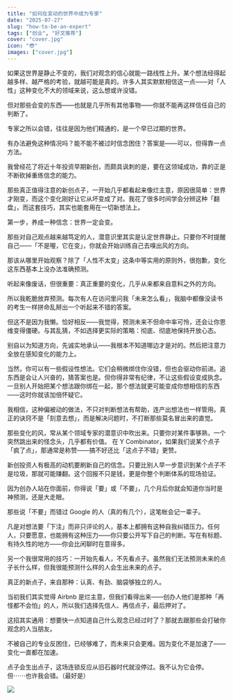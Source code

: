 ```yaml
---
title: "如何在变动的世界中成为专家"
date: "2025-07-27"
slug: "how-to-be-an-expert"
tags: ["创业", "好文推荐"]
cover: "cover.jpg"
icon: "😎"
images: ["cover.jpg"]
---
```

如果这世界是静止不变的，我们对观念的信心就能一路线性上升。某个想法经得起越多样、越严格的考验，就越可能是真的。许多人其实默默相信这一点——对「人性」这种变化不大的领域来说，这么想或许没错。



但对那些会变的东西——也就是几乎所有其他事物——你就不能再这样信任自己的判断了。



专家之所以会错，往往是因为他们精通的，是一个早已过期的世界。



有办法避免这种情况吗？能不能不被过时信念困住？答案是——可以，但得靠一点方法。



我曾经花了将近十年投资早期新创，而颇具讽刺的是，要在这领域成功，靠的正是不断砍掉重练信念的能力。



那些真正值得注意的新创点子，一开始几乎都看起来像烂主意，原因很简单：世界才刚变，而这个变化刚好让它从坏变成了对。我花了很多时间学会分辨这种「翻盘」，而这套技巧，其实也能套用在一切新想法上。



第一步，养成一种信念：世界一定会变。



那些对自己观点越来越笃定的人，潜意识里其实是认定世界静止。只要你不时提醒自己——「不是喔，它在变」，你就会开始训练自己去嗅出风的方向。



那该从哪里开始观察？除了「人性不太变」这条中等实用的原则外，很抱歉，变化这东西基本上没办法准确预测。



听起来像废话，但很重要：真正重要的变化，几乎从来都来自意料之外的方向。



所以我乾脆放弃预测。每次有人在访问里问我「未来怎么看」，我脑中都像没读书的考生一样拼命乱掰出一个听起来不错的答案。



但这不是因为我懒。恰好相反——我觉得，预测未来不但命中率可怜，还会让你思维变得僵硬。与其乱猜，不如选择更实际的策略：彻底、彻底地保持开放心态。



别自以为知道方向，先诚实地承认——我根本不知道哪边才是对的。然后把注意力全放在感知变化的能力上。



当然，你可以有一些假设性想法。它们会稍微绑住你没错，但也会驱动你前进。追东西是会让人兴奋的，猜答案也是。但你得非常有纪律，不让这些假设变成执念。
一旦别人开始把某个想法跟你绑在一起，那个想法就更可能变成你想相信的东西——这时你就该加倍怀疑它。



我相信，这种偏被动的做法，不只对判断想法有帮助，连产出想法也一样管用。真正的诀窍不是「刻意去想」，而是解决问题时，不打断那些莫名冒出来的直觉。



那些变化的风，常从某个领域专家的潜意识中吹出来。只要你对某件事够熟，一个突然跳出来的怪念头，几乎都有价值。
在 Y Combinator，如果我们说某个点子「疯了点」，那通常是称赞——搞不好还比「这点子不错」更赞。



新创投资人有极高的动机要刷新自己的信念。只要比别人早一步意识到某个点子不是垃圾，那就可能赚翻。这个回报不只是钱，更是你整个判断体系的现场验证。



因为创办人站在你面前，你得说「要」或「不要」，几个月后你就会知道你当时是神预测，还是大走眼。



那些说「不要」而错过 Google 的人（真的有几个），这笔帐会记一辈子。



凡是对想法要「下注」而非只评论的人，基本上都拥有这种自我纠错压力。任何人，只要愿意，也能拥有这种压力——你只要公开写下自己的判断。写在有标题、有持久性的地方——你会比闲聊时在意得多。



另一个我很常用的技巧：一开始先看人，不先看点子。虽然我们无法预测未来的点子长什么样，但我很能预测什么样的人会生出未来的点子。



真正的新点子，来自那种：认真、有劲、脑袋够独立的人。



当初我们其实觉得 Airbnb 是烂主意，但我们看得出来——创办人他们是那种「再怪都不会怕」的人，所以我们选择先信人、再信点子，最后押对了。



这招其实通用：想要快一点知道自己什么观念已经过时了？那就去跟那些会打破你观念的人当朋友。



不被自己的专业反困住，已经够难了，而未来只会更难。因为变化不是加速了——变化一直都在加速。



点子会生出点子，这场连锁反应从旧石器时代就没停过。我不认为它会停。
但⋯⋯也许我会错。（最好是）




![](https://prod-files-secure.s3.us-west-2.amazonaws.com/112d0858-5090-4d34-a606-b75eb8d65fd2/46476355-9cf3-4e99-9b7a-3531bc426380/1000202064.png?X-Amz-Algorithm=AWS4-HMAC-SHA256&X-Amz-Content-Sha256=UNSIGNED-PAYLOAD&X-Amz-Credential=ASIAZI2LB4664RXIASPU%2F20251012%2Fus-west-2%2Fs3%2Faws4_request&X-Amz-Date=20251012T051218Z&X-Amz-Expires=3600&X-Amz-Security-Token=IQoJb3JpZ2luX2VjEHwaCXVzLXdlc3QtMiJHMEUCIQDkabZwU8d1t%2FMwqUKx4nngdzG9%2BYw7nU1FCRuhaZjelwIgHNE4mVvDkW326MwsSoXcsaRD%2Bzb6e0e%2FyS1DKgiz2wcq%2FwMIJRAAGgw2Mzc0MjMxODM4MDUiDEb1%2FdCqbtLlpqcejircA0hSe%2BctPsL01PlXP1KUIM%2B9BwTGiCE7iSc4Ldd%2F7xyEG1KOS1EIhat0%2FrUsEnuLRdoON3MEfMVn0LwpfSMaUZOG231P0AY3CQanWZ%2Bb3UAVpnAE2bCDXQ3RKKyX2Rqa%2F%2FMq%2Bgko9dTBalbHMgNw8mZAwo1gw%2FgFad1qNFjAHyxzhX%2F0hOQDLZSZwqeHNggynna44ozIoFlCCyqzklFrxal9KaLnB6m69K%2BaDRtVq%2FI58KcrVnmYG6Z5slhSQ0ZPsKYkN%2FE3k3YN3MZQbA6GUJgBvJFp03ewsZzZhEY%2BM%2F7PHJWQ03JhizAVZ%2BToi28Fy1T9U1USWy%2BVQykOPUhGx9ivJuYW7WRzqrhD%2Fj8p7i6IEu6EfJpCjAy7zQ5kq7QdlLU6dx6f3ATaf%2Fq4TpOq4K8bb3ZSco1HpzPosUNzU7GlqrJZpmzQrjfW38AZvnjA2th63aBww7uhlzrci0N1gRhy4AEh7TeiZyBA4xFfsalWoG9QQFiI5p6hcjmwn572%2FGE3lblqvRbEJS7Mv2KmDFXbKEBdUDv%2Be1gmV5XVxUq5nfshvl0y%2B21GHKp4KfcT57U0lQ7TMLhIF2fKp8xODwiaxdcMNVcz38UmMIohu4WEJJhZndRnAEn9qrFYMNzHrMcGOqUBWKfiM9rBtc4ESS9v4YyzJqXf6qucJMUDGycKuiLgkPB14rdH1bg%2BEHHPf8B83EwtNfuYjm7WccvNGmXdvXhunG51QTG5LtxRUW6V%2Fw4FLFFBLbcMQ0o16wNIFVAYhF5vjRkTAbaAFRhPJtRhz9cLDr1lc3tPzl3BjuNeCe8g%2BuB2yOUWM%2Fm5ndoXENTuYtcTcaMGZwuo5dBFKweCvDnK39QckgIb&X-Amz-Signature=b24f3f8728bb48d0379562bb9f9056ce444a371ac6c4baed5d4bc71dddafd130&X-Amz-SignedHeaders=host&x-amz-checksum-mode=ENABLED&x-id=GetObject)

